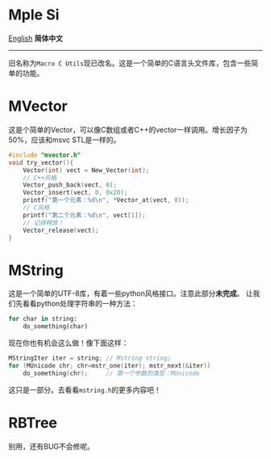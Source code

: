 # Mple Si
[English](README.md) **简体中文**
***
旧名称为`Macro C Utils`现已改名。这是一个简单的C语言头文件库，包含一些简单的功能。

# MVector
这是个简单的Vector，可以像C数组或者C++的vector一样调用。增长因子为50%，应该和msvc STL是一样的。
```C
#include "mvector.h"
void try_vector(){
    Vector(int) vect = New_Vector(int);
    // C++风格
    Vector_push_back(vect, 0);
    Vector_insert(vect, 0, 0x20);
    printf("第一个元素：%d\n", *Vector_at(vect, 0));
    // C风格
    printf("第二个元素：%d\n", vect[1]);
    // 记得释放！
    Vector_release(vect);
}
```

# MString
这是一个简单的UTF-8库，有着一些python风格接口。注意此部分**未完成**。
让我们先看看python处理字符串的一种方法：
```python
for char in string:
    do_something(char)
```
现在你也有机会这么做！像下面这样：
```C
MStringIter iter = string; // Mstring string;
for (MUnicode chr; chr=mstr_one(iter); mstr_next(&iter))
    do_something(chr);     // 第一个参数的类型：MUnicode
```
这只是一部分。去看看`mstring.h`的更多内容吧！


# RBTree
别用，还有BUG不会修呢。
